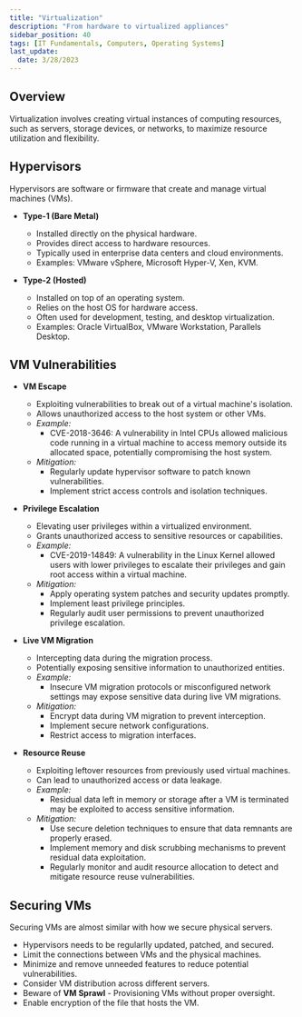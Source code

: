 ```yaml
---
title: "Virtualization"
description: "From hardware to virtualized appliances"
sidebar_position: 40
tags: [IT Fundamentals, Computers, Operating Systems]
last_update:
  date: 3/28/2023
---
```



## Overview 

Virtualization involves creating virtual instances of computing resources, such as servers, storage devices, or networks, to maximize resource utilization and flexibility.


## Hypervisors

Hypervisors are software or firmware that create and manage virtual machines (VMs).

- **Type-1 (Bare Metal)**

    - Installed directly on the physical hardware.
    - Provides direct access to hardware resources.
    - Typically used in enterprise data centers and cloud environments.
    - Examples: VMware vSphere, Microsoft Hyper-V, Xen, KVM.

- **Type-2 (Hosted)**

    - Installed on top of an operating system.
    - Relies on the host OS for hardware access.
    - Often used for development, testing, and desktop virtualization.
    - Examples: Oracle VirtualBox, VMware Workstation, Parallels Desktop.

## VM Vulnerabilities 

- **VM Escape**

    - Exploiting vulnerabilities to break out of a virtual machine's isolation.
    - Allows unauthorized access to the host system or other VMs.
    - *Example:* 
        - CVE-2018-3646: A vulnerability in Intel CPUs allowed malicious code running in a virtual machine to access memory outside its allocated space, potentially compromising the host system.
    - *Mitigation:* 
        - Regularly update hypervisor software to patch known vulnerabilities. 
        - Implement strict access controls and isolation techniques.

- **Privilege Escalation**

    - Elevating user privileges within a virtualized environment.
    - Grants unauthorized access to sensitive resources or capabilities.
    - *Example:* 
        - CVE-2019-14849: A vulnerability in the Linux Kernel allowed users with lower privileges to escalate their privileges and gain root access within a virtual machine.
    - *Mitigation:* 
        - Apply operating system patches and security updates promptly. 
        - Implement least privilege principles.
        - Regularly audit user permissions to prevent unauthorized privilege escalation.

- **Live VM Migration**

    - Intercepting data during the migration process.
    - Potentially exposing sensitive information to unauthorized entities.
    - *Example:* 
        - Insecure VM migration protocols or misconfigured network settings may expose sensitive data during live VM migrations.
    - *Mitigation:* 
        - Encrypt data during VM migration to prevent interception. 
        - Implement secure network configurations.
        - Restrict access to migration interfaces.

- **Resource Reuse**

    - Exploiting leftover resources from previously used virtual machines.
    - Can lead to unauthorized access or data leakage.
    - *Example:* 
        - Residual data left in memory or storage after a VM is terminated may be exploited to access sensitive information.
    - *Mitigation:* 
        - Use secure deletion techniques to ensure that data remnants are properly erased. 
        - Implement memory and disk scrubbing mechanisms to prevent residual data exploitation. 
        - Regularly monitor and audit resource allocation to detect and mitigate resource reuse vulnerabilities.    

## Securing VMs 

Securing VMs are almost similar with how we secure physical servers.

- Hypervisors needs to be regularlly updated, patched, and secured.
- Limit the connections between VMs and the physical machines.
- Minimize and remove unneeded features to reduce potential vulnerabilities.
- Consider VM distribution across different servers.
- Beware of **VM Sprawl** - Provisioning VMs without proper oversight.
- Enable encryption of the file that hosts the VM.
